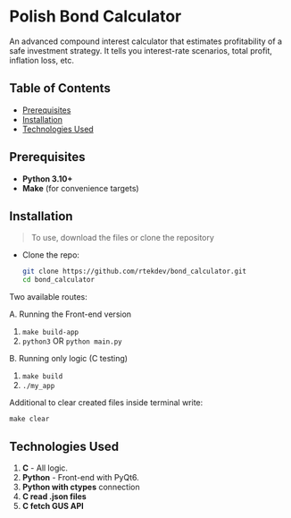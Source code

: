 # Polish Bond Calculator

An advanced compound interest calculator that estimates profitability of a safe investment strategy. It tells you interest-rate scenarios, total profit, inflation loss, etc.

## Table of Contents
-  [Prerequisites](#prerequisites)
-  [Installation](#installation)
-  [Technologies Used](#technologies-used)

## Prerequisites
- **Python 3.10+**
- **Make** (for convenience targets)

## Installation
> To use, download the files or clone the repository
- Clone the repo:
  ```bash
  git clone https://github.com/rtekdev/bond_calculator.git
  cd bond_calculator
  ```

Two available routes:

A. Running the Front-end version
  1. ``make build-app``
  2. ``python3`` OR ``python main.py``

B. Running only logic (C testing)
  1. ``make build``
  2. ``./my_app``

Additional to clear created files inside terminal write:

``make clear``

## Technologies Used

1. **C** - All logic.
2. **Python** - Front-end with PyQt6.
3. **Python with ctypes** connection
4. **C read .json files**
5. **C fetch GUS API**
